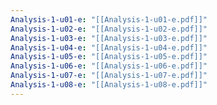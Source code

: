 ```yaml
---
Analysis-1-u01-e: "[[Analysis-1-u01-e.pdf]]"
Analysis-1-u02-e: "[[Analysis-1-u02-e.pdf]]"
Analysis-1-u03-e: "[[Analysis-1-u03-e.pdf]]"
Analysis-1-u04-e: "[[Analysis-1-u04-e.pdf]]"
Analysis-1-u05-e: "[[Analysis-1-u05-e.pdf]]"
Analysis-1-u06-e: "[[Analysis-1-u06-e.pdf]]"
Analysis-1-u07-e: "[[Analysis-1-u07-e.pdf]]"
Analysis-1-u08-e: "[[Analysis-1-u08-e.pdf]]"
---
```

